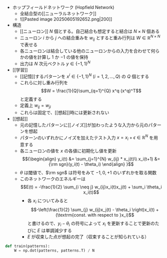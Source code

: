 - ホップフィールドネットワーク (Hopfield Network)
	- 全結合型の[[ニューラルネットワーク]]
	- ![[Pasted image 20250605192652.png|200]]
- 構造
	- [[ニューロン]] $N$ 個とする。自己結合も想定すると結合は $N\times N$ 個ある
	- ニューロン $i$ から $j$ への結合重みを $w_{ij}$ とすると重み行列は $W \in ℝ^{N \times N}$ で表せる
	- 各ニューロンは結合している他のニューロンからの入力を合わせて何らかの値を計算し $1$ か $-1$ の値を保持
	- 出力は $N$ 次元ベクトル $y\in\{-1,1\}^N$ 
- [[学習]]
	- [[記憶]]するパターンを $x^i\in\{-1,1\}^N\ (i=1,2,...,Q)$ の $Q$ 個とする
	- これらに対し重み行列を$$W = \frac{1}{Q}\sum_{q=1}^{Q} x^q (x^q)^T$$ と定義する
	- 定義上 $w_{ij}=w_{ji}$ 
	- これらは固定で、[[想起]]時には更新されない
- [[想起]]
	- 元の記憶したパターンに[[ノイズ]]が加わったような入力から元のパターンを想起
	- パターンのいずれかにノイズを加えたテスト入力 $x=x_i+\epsilon\in ℝ^{N}$ を用意する
	- 各ニューロンの値を $x$ の各値に初期化し値を更新 $${\begin{align}
y_i(t) &= \sum_{j=1}^{N} w_{ij} * x_j(t)\\
x_i(t+1) &= {\rm sgn}(y_i(t) - \theta_i)
\end{align}
}$$
	- $\theta$ は閾値で、$\rm sgn$ は符号をみて $-1,0,+1$ のいずれかを取る関数
	- このネットワークのエネルギーは $$E(t) = -\frac{1}{2} \sum_{i \neq j} w_{ij}x_i(t)x_j(t) + \sum_i \theta_i x_i(t)$$
		- 各 $x_i$ についてみると $$-\left(\frac{1}{2} \sum_{j} w_{ij}x_j(t) - \theta_i \right)x_i(t) + (\textrm{const. with respect to }x_i)$$と書けるので、$y_i−θ_i$ の符号によって $x_i$ を更新することで更新のたびに $E$ は単調減少する
		- $E$ が収束した点が想起の完了（収束することが知られている）
	
```python
def train(patterns):
    W = np.dot(patterns, patterns.T) / N
```